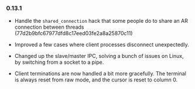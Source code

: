 ### 0.13.1

* Handle the `shared_connection` hack that some people do to share an AR connection between threads (77d2b9bfc67977dfd8c17eed03fe2a8a25870c11)

* Improved a few cases where client processes disconnect unexpectedly.

* Changed up the slave/master IPC, solving a bunch of issues on Linux, by switching from a socket to a pipe.

* Client terminations are now handled a bit more gracefully. The terminal is always reset from raw mode, and the cursor is reset to column 0.
